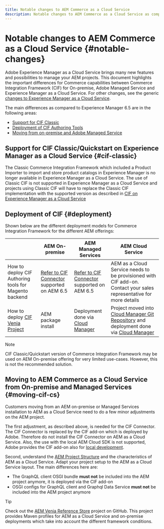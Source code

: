 ```yaml
---
title: Notable changes to AEM Commerce as a Cloud Service
description: Notable changes to AEM Commerce as a Cloud Service as compared to Adobe Experience Manager 6.5.
---
```


# Notable changes to AEM Commerce as a Cloud Service {#notable-changes}

Adobe Experience Manager as a Cloud Service brings many new features and possibilities to manage your AEM projects. This document highlights the important differences for Commerce capabilities between Commerce Integration Framework (CIF) for On-premise, Adobe Managed Service and Experience Manager as a Cloud Service. For other changes, see the generic [changes to Experience Manager as a Cloud Service](/help/release-notes/aem-cloud-changes.md).

The main differences as compared to Experience Manager 6.5 are in the following areas:
* [Support for CIF Classic](#cif-classic)
* [Deployment of CIF Authoring Tools](#cif-tools)
* [Moving from on-premise and Adobe Managed Service](#moving-cif-cs)

## Support for CIF Classic/Quickstart on Experience Manager as a Cloud Service {#cif-classic}

The Classic Commerce Integration Framework which included a Product Importer to import and store product catalogs in Experience Manager is no longer available in Experience Manager as a Cloud Service. The use of Classic CIF is not supported in Experience Manager as a Cloud Service and projects using Classic CIF will have to replace the Classic CIF implementation with the supported version as described in [CIF on Experience Manager as a Cloud Service](https://git.corp.adobe.com/AdobeDocs/experience-manager-cloud-service.en/blob/cif/help/commerce-cloud/architecture.md)

## Deployment of CIF {#deployment}

Shown below are the different deployment models for Commerce Integration Framework for the different AEM offerings:

|                  | AEM On-premise  |  AEM Managed Services         |  AEM Cloud Service         |
|-------------     |-----------|-----------|-----------|
|How to deploy CIF Authoring tools for Magento backend| [Refer to CIF Connector](https://github.com/adobe/commerce-cif-connector/blob/master/README.md) supported on AEM 6.5| [Refer to CIF Connector](https://github.com/adobe/commerce-cif-connector/blob/master/README.md) supported on AEM 6.5| AEM as a Cloud Service needs to be provisioned with CIF add-on. Contact your sales representative for more details|
|How to deploy [CIF Venia Project](https://github.com/adobe/aem-cif-guides-venia)|AEM package install|Deployment done via [Cloud Manager](https://docs.adobe.com/content/help/en/experience-manager-cloud-manager/using/introduction-to-cloud-manager.html) | Project moved into [Cloud Manager Git Repository](https://docs.adobe.com/content/help/en/experience-manager-cloud-service/implementing/managing-code/integrating-with-git.html) and deployment done via [Cloud Manager](https://docs.adobe.com/content/help/en/experience-manager-cloud-service/implementing/deploying/overview.html)|

>[!NOTE]
>
>CIF Classic/Quickstart version of Commerce Integration Framework may be used on AEM On-premise offering for very limited use-cases. However, this is not the recommended solution.

## Moving to AEM Commerce as a Cloud Service from On-premise and Managed Services {#moving-cif-cs}

Customers moving from an AEM on-premise or Managed Services installation to AEM as a Cloud Service need to do a few minor adjustments on the AEM project.

The first adjustment, as described above, is needed for the CIF Connector. The CIF Connector is replaced by the CIF add-on which is deployed by Adobe. Therefore do not install the CIF Connector on AEM as a Cloud Service. Also, the use with the local AEM Cloud SDK is not supported, Adobe provides the CIF add-on also for [local development](develop.md).

Second, understand the [AEM Project Structure](https://docs.adobe.com/content/help/en/experience-manager-cloud-service/implementing/developing/aem-project-content-package-structure.html) and the characteristics of AEM as a Cloud Service. Adapt your project setup to the AEM as a Cloud Service layout.
The main differences here are:

* The GraphQL client OSGI bundle **must not** be included into the AEM project anymore, it is deployed via the CIF add-on
* OSGI configs for GraphQL client and Graphql Data Service **must not** be included into the AEM project anymore

>[!TIP]
>
>Check out the [AEM Venia Reference Store](https://github.com/adobe/aem-cif-guides-venia) project on GitHub. This project provides Maven profiles for AEM as a Cloud Service and on-premise deployments which take into account the different framework conditions.  
